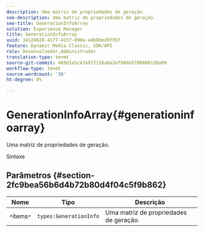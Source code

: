 ```yaml
---
description: Uma matriz de propriedades de geração.
seo-description: Uma matriz de propriedades de geração.
seo-title: GenerationInfoArray
solution: Experience Manager
title: GenerationInfoArray
uuid: 34124928-4177-415f-898a-e4b8bed9f95f
feature: Dynamic Media Classic, SDK/API
role: Desenvolvedor,Administrador
translation-type: tm+mt
source-git-commit: 469d1a5c43a972116a8a2efb0de5708800130a99
workflow-type: tm+mt
source-wordcount: '36'
ht-degree: 0%

---
```



# GenerationInfoArray{#generationinfoarray}

Uma matriz de propriedades de geração.

Sintaxe

## Parâmetros {#section-2fc9bea56b6d4b72b80d4f04c5f9b862}

| Nome | Tipo | Descrição |
|---|---|---|
| `*`items`*` | `types:GenerationInfo` | Uma matriz de propriedades de geração. |

